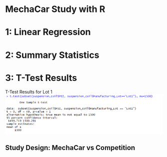 # MechaCar Study with R

# 1: Linear Regression

# 2: Summary Statistics


# 3: T-Test Results
T-Test Results for Lot 1  
<img src="T-Test_Lot1.png" alt="My cool logo"/>


## Study Design: MechaCar vs Competition





